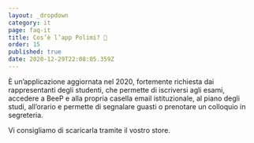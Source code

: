 ```yaml
---
layout: _dropdown
category: it
page: faq-it
title: Cos’è l’app Polimi? 📱
order: 15
published: true
date: 2020-12-29T22:08:05.359Z
---
```

È un’applicazione aggiornata nel 2020, fortemente richiesta dai rappresentanti degli studenti, che permette di iscriversi agli esami, accedere a BeeP e alla propria casella email istituzionale, al piano degli studi, all’orario e permette di segnalare guasti o prenotare un colloquio in segreteria.

Vi consigliamo di scaricarla tramite il vostro store.
